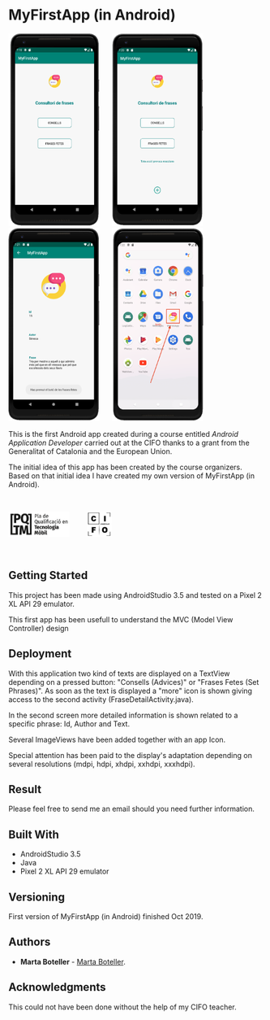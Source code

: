 # MyFirstApp (in Android)

<div id="presentation">
    <div class="inline-block">
 <img src="https://github.com/martaboteller/MyFirstApp/blob/master/ConsultoriFrases.png?raw=true" width="180" height="380" > 
 <img src="https://github.com/martaboteller/MyFirstApp/blob/master/ConsultoriFrases2.png?raw=true" width="180" height="380" hspace="20"> 
 <img src="https://github.com/martaboteller/MyFirstApp/blob/master/ConsultoriFrases3.png?raw=true" width="180" height="380" > 
 <img src="https://github.com/martaboteller/MyFirstApp/blob/master/ConsultoriFrases4.png?raw=true" width="180" height="380" hspace="20"> 
  </div>
</div>
 


This is the first Android app created during a course entitled <i>Android Application Developer</i> carried out at the CIFO thanks to a grant from the Generalitat of Catalonia and the European Union.

The initial idea of this app has been created by the course organizers. Based on that initial idea I have created my own version of MyFirstApp (in Android). 

&nbsp;&nbsp;

<div id="banner">
    <div class="inline-block">
 <img src="https://github.com/martaboteller/MyPlacesPublic/blob/master/MyPlaces/imagesForReadme/PQTM.png?raw=true" width="120" height="50" > 
  <img src="https://github.com/martaboteller/MyFirstApp/blob/master/CIFO_logo.png?raw=true" width="50" height="50" hspace="30"> 
  </div>
</div>

&nbsp;

## Getting Started

This project has been made using AndroidStudio 3.5 and tested on a Pixel 2 XL API 29 emulator. 

This first app has been usefull to understand the MVC (Model View Controller) design


## Deployment

With this application two kind of texts are displayed on a TextView depending on a pressed button: "Consells (Advices)" or "Frases Fetes (Set Phrases)". As soon as the text is displayed a "more" icon is shown giving access to the second activity (FraseDetailActivity.java). 

In the second screen more detailed information is shown related to a specific phrase: Id, Author and Text.

Several ImageViews have been added together with an app Icon. 

Special attention has been paid to the display's adaptation depending on several resolutions (mdpi, hdpi, xhdpi, xxhdpi, xxxhdpi).


## Result

Please feel free to send me an email should you need further information.

## Built With

* AndroidStudio 3.5
* Java 
* Pixel 2 XL API 29 emulator 


## Versioning

First version of MyFirstApp (in Android) finished Oct 2019. 

## Authors

* **Marta Boteller** - [Marta Boteller](https://github.com/martaboteller).


## Acknowledgments

This could not have been done without the help of my CIFO teacher.  

